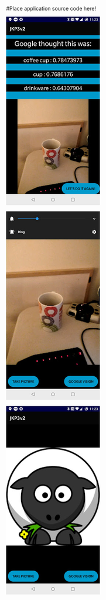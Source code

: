 #Place application source code here!

![Application flowchart](pa3screen3.jpg)

![Application flowchart](pa3screen2.jpg)

![Application flowchart](pa3screen1.jpg)